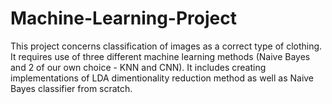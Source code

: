 # Machine-Learning-Project
This project concerns classification of images as a correct type of clothing. It requires use of three different machine learning methods (Naive Bayes and 2 of our own choice - KNN and CNN).
It includes creating implementations of LDA dimentionality reduction method as well as Naive Bayes classifier from scratch.
